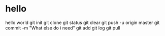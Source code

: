 # hello
hello world
git init
git clone
git status
git clear
git push -u origin master
git commit -m "What else do i need"
git add
git log
git pull
